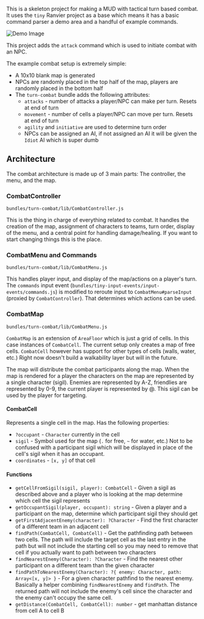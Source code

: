 This is a skeleton project for making a MUD with tactical turn based combat. It
uses the `tiny` Ranvier project as a base which means it has a basic command parser
a demo area and a handful of example commands.

![Demo Image](https://i.imgur.com/ixQIF20.png)

This project adds the `attack` command which is used to initiate combat with an NPC.

The example combat setup is extremely simple:

* A 10x10 blank map is generated
* NPCs are randomly placed in the top half of the map, players are randomly placed in the bottom half
* The `turn-combat` bundle adds the following attributes:
  * `attacks` - number of attacks a player/NPC can make per turn. Resets at end of turn
  * `movement` - number of cells a player/NPC can move per turn. Resets at end of turn
  * `agility` and `initiative` are used to determine turn order
  * NPCs can be assigned an AI, if not assigned an AI it will be given the `Idiot` AI which is super dumb

## Architecture

The combat architecture is made up of 3 main parts: The controller, the menu, and the map.

### CombatController

`bundles/turn-combat/lib/CombatController.js`

This is the thing in charge of everything related to combat. It handles the
creation of the map, assignment of characters to teams, turn order, display of
the menu, and a central point for handling damage/healing. If you want to start
changing things this is the place.


### CombatMenu and Commands

`bundles/turn-combat/lib/CombatMenu.js`

This handles player input, and display of the map/actions on a player's turn.
The `commands` input event
(`bundles/tiny-input-events/input-events/commands.js`) is modified to reroute
input to `CombatMenu#parseInput` (proxied by `CombatController`). That determines
which actions can be used.

### CombatMap

`bundles/turn-combat/lib/CombatMenu.js`

`CombatMap` is an extension of `AreaFloor` which is just a grid of cells. In
this case instances of `CombatCell`. The current setup only creates a map
of free cells. `CombatCell` however has support for other types of cells
(walls, water, etc.) Right now doesn't build a walkability layer but will in
the future.

The map will distribute the combat participants along the map. When the map
is rendered for a player the characters on the map are represented by a single
character (sigil). Enemies are represented by A-Z, friendlies are represented by 0-9,
the current player is represented by @. This sigil can be used by the player
for targeting.

#### CombatCell

Represents a single cell in the map. Has the following properties:

* `?occupant` - `Character` currently in the cell
* `sigil` - Symbol used for the map (`.` for free, `~` for water, etc.) Not to
  be confused with a participant sigil which will be displayed in place of the
  cell's sigil when it has an occupant.
* `coordinates` - `[x, y]` of that cell

#### Functions

* `getCellFromSigil(sigil, player): CombatCell` - Given a sigil as described
  above and a player who is looking at the map determine which cell the sigil
  represents
* `getOccupantSigil(player, occupant): string` - Given a player and a participant
  on the map, determine which participant sigil they should get
* `getFirstAdjacentEnemy(character): ?Character` - Find the first character of
  a different team in an adjacent cell
* `findPath(CombatCell, CombatCell)` - Get the pathfinding path between two
  cells. The path will include the target cell as the last entry in the path
  but will not include the starting cell so you may need to remove that cell
  if you actually want to path between two characters
* `findNearestEnemy(Character): ?Character` - Find the nearest other participant
  on a different team than the given character
* `findPathToNearestEnemy(Character): ?{ enemy: Character, path: Array<[x, y]> }` -
  For a given character pathfind to the nearest enemy. Basically a helper
  combining `findNearestEnemy` and `findPath`. The returned path will not
  include the enemy's cell since the character and the enemy can't occupy the
  same cell.
* `getDistance(CombatCell, CombatCell): number` - get manhattan distance from cell A to cell B
